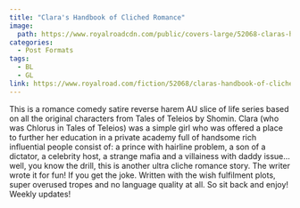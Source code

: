 ```yaml
---
title: "Clara's Handbook of Cliched Romance"
image: 
  path: https://www.royalroadcdn.com/public/covers-large/52068-claras-handbook-of-cliched-romance.jpg
categories:
  - Post Formats
tags:
  - BL
  - GL
link: https://www.royalroad.com/fiction/52068/claras-handbook-of-cliched-romance
---
```


This is a romance comedy satire reverse harem AU slice of life series based on all the original characters from Tales of Teleios by Shomin. Clara (who was Chlorus in Tales of Teleios) was a simple girl who was offered a place to further her education in a private academy full of handsome rich influential people consist of: a prince with hairline problem, a son of a dictator, a celebrity host, a strange mafia and a villainess with daddy issue... well, you know the drill, this is another ultra cliche romance story. The writer wrote it for fun! If you get the joke. Written with the wish fulfilment plots, super overused tropes and no language quality at all. So sit back and enjoy! Weekly updates!
